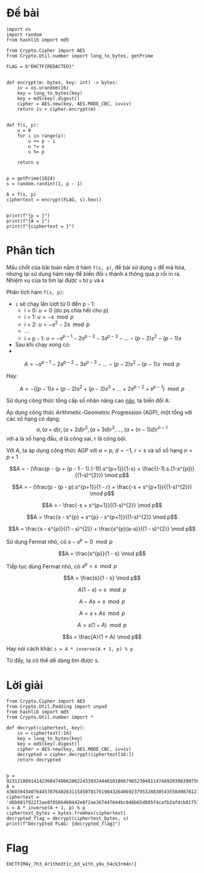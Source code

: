 # Đề bài

```
import os
import random
from hashlib import md5

from Crypto.Cipher import AES
from Crypto.Util.number import long_to_bytes, getPrime

FLAG = b"EHCTF{REDACTED}"


def encrypt(m: bytes, key: int) -> bytes:
    iv = os.urandom(16)
    key = long_to_bytes(key)
    key = md5(key).digest()
    cipher = AES.new(key, AES.MODE_CBC, iv=iv)
    return iv + cipher.encrypt(m)


def f(s, p):
    u = 0
    for i in range(p):
        u += p - i
        u *= s
        u %= p

    return u 


p = getPrime(1024)
s = random.randint(1, p - 1)

A = f(s, p)
ciphertext = encrypt(FLAG, s).hex()


print(f"{p = }")
print(f"{A = }")
print(f"{ciphertext = }")
```

# Phân tích

 Mấu chốt của bài toán nằm ở hàm `f(s, p)`, đề bài sử dụng `s` để mã hóa, nhưng lại sử dụng hàm này để biến đổi `s` thành `A` thông qua p rồi in ra. Nhiệm vụ của ta tìm lại được `s` từ `p` và `A`

 Phân tích hàm `f(s, p)`:

   - `i` sẽ chạy lần lượt từ 0 đến p - 1:
       + i = 0: $u = 0$ (do ps chia hết cho p)
       + i = 1: $u = -s   \mod p$
       + i = 2: $u = -s^{2} - 2s   \mod p$
       + ...
       + i = p - 1: $u = -s^{p-1} - 2s^{p-2} - 3s^{p-3} - ... - (p-2)s^{2} - (p-1)s$
   - Sau khi chạy xong có:
   - 
$$A =  -s^{p-1} - 2s^{p-2} - 3s^{p-3} - ... - (p-2)s^{2} - (p-1)s \mod p$$

Hay:

$$A = - ((p-1)s + (p-2)s^{2} + (p-3)s^{3} + ... + 2s^{p-2} + s^{p-1}) \mod p$$

Sử dụng công thức tổng cấp số nhân nâng cao [này](https://brilliant.org/wiki/arithmetic-geometric-progression/), ta biến đổi A:

Áp dụng công thức Arithmetic-Geometric Progression (AGP), một tổng với các số hạng có dạng:
$$a,(a+d)r,(a+2d)r^{2},(a+3d)r^{3},…,(a+(n−1)d)r^{n−1}$$
với a là số hạng đầu, d là công sai, r là công bội.

Với A, ta áp dụng công thức AGP với $a = p$, $d = -1$, $r = s$ và số số hạng $n = p + 1$

$$A = - (\frac{p - (p + (p - 1 - 1).(-1)).s^{p+1}}{1-s} + \frac{(-1).s.(1-s^{p})}{(1-s)^{2}}) \mod p$$

$$A = - (\frac{p - (p - p).s^{p+1}}{1 - r} + \frac{-s + s^{p+1}}{(1-s)^{2}}) \mod p$$

$$A = - \frac{-s + s^{p+1}}{(1-s)^{2}} \mod p$$

$$A = \frac{s - s^{p} + s^{p} - s^{p+1}}{(1-s)^{2}} \mod p$$

$$A = \frac{s - s^{p}}{(1 - s)^{2}} + \frac{s^{p}(a-s)}{(1 - s)^{2}} \mod p$$

Sử dụng Fermat nhỏ, có $s - s^{p} = 0 \mod p$

$$A = \frac{s^{p}}{1 - s} \mod p$$

Tiếp tục dùng Fermat nhỏ, có $s^{p} = s \mod p$

$$A = \frac{s}{1 - s} \mod p$$

$$A(1 − s) = s \mod p$$

$$A − As = s \mod p$$

$$A = s + As \mod p$$

$$A = s(1 + A) \mod p$$

$$s = \frac{A}{1 + A} \mod p$$

Hay nói cách khác `s = A * inverse(A + 1, p) % p`

Từ đầy, ta có thể dễ dàng tìm được s.

# Lời giải

```
from Crypto.Cipher import AES
from Crypto.Util.Padding import unpad
from hashlib import md5
from Crypto.Util.number import *

def decrypt(ciphertext, key):
    iv = ciphertext[:16]
    key = long_to_bytes(key)
    key = md5(key).digest()
    cipher = AES.new(key, AES.MODE_CBC, iv=iv)
    decrypted = cipher.decrypt(ciphertext[16:])
    return decrypted


p = 92312188914142360474066286224339324440181806796523048114746920398390756279711999762364569924622420503415195122282411340659689200248585150351540032232268273608225348909421646387385316405303107251663054225407939758352872101164975105841853252075683980013253269682954932572824845285181513176664309336275681144241
A = 43603943407644578764026311545078176198432640692379532883054355849876121132015230469548822514186430067810230731623849702814562877397973829147426633895586067619945975553306096986308377571998549541653327666015443276943123956229964478322515350086315697249757386277103060792954710065515171578481258211723179979325
ciphertext = 'd6b681f922f2ae8f8566468442e8f2ae367447644bc646b65d885f4cafb2afdcb817575d5c0b14dbd35b77c848d469952318270317f29d28f25839491e77a58c'
s = A * inverse(A + 1, p) % p
ciphertext_bytes = bytes.fromhex(ciphertext)
decrypted_flag = decrypt(ciphertext_bytes, s)
print(f"Decrypted FLAG: {decrypted_flag}")
```

# Flag

`EHCTF{M4y_7h3_4r1thm3t1c_b3_w1th_y0u_h4ck3rm4n!}`
